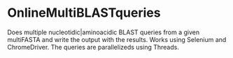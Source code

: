 # OnlineMultiBLASTqueries
Does multiple nucleotidic|aminoacidic BLAST queries from a given multiFASTA and write the output with the results. Works using Selenium and ChromeDriver. The queries are parallelizeds using Threads. 
